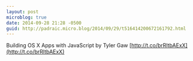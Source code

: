 ```yaml
---
layout: post
microblog: true
date: 2014-09-28 21:28 -0500
guid: http://padraic.micro.blog/2014/09/29/t516414200672161792.html
---
```

Building OS X Apps with JavaScript by Tyler Gaw [http://t.co/brRltbAExX](http://t.co/brRltbAExX)
